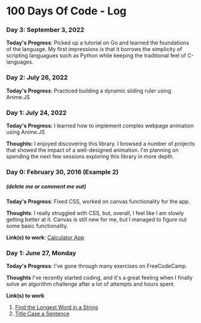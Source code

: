 # 100 Days Of Code - Log

### Day 3: September 3, 2022

**Today's Progress**: Picked up a tutorial on Go and learned the foundations of the language. My first impressions is that it borrows the simplicity of scripting languagues such as Python while keeping the traditional feel of C-languages.

### Day 2: July 26, 2022

**Today's Progress**: Practiced building a dynamic sliding ruler using Anime.JS

### Day 1: July 24, 2022

**Today's Progress**: I learned how to implement complex webpage animation using Anime.JS

**Thoughts:** I enjoyed discovering this library. I browsed a number of projects that showed the impact of a well-designed animation. I'm planning on spending the next few sessions exploring this library in more depth.

### Day 0: February 30, 2016 (Example 2)
##### (delete me or comment me out)

**Today's Progress**: Fixed CSS, worked on canvas functionality for the app.

**Thoughts**: I really struggled with CSS, but, overall, I feel like I am slowly getting better at it. Canvas is still new for me, but I managed to figure out some basic functionality.

**Link(s) to work**: [Calculator App](http://www.example.com)


### Day 1: June 27, Monday

**Today's Progress**: I've gone through many exercises on FreeCodeCamp.

**Thoughts** I've recently started coding, and it's a great feeling when I finally solve an algorithm challenge after a lot of attempts and hours spent.

**Link(s) to work**
1. [Find the Longest Word in a String](https://www.freecodecamp.com/challenges/find-the-longest-word-in-a-string)
2. [Title Case a Sentence](https://www.freecodecamp.com/challenges/title-case-a-sentence)
